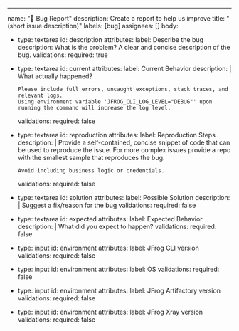 ---
name: "🐞 Bug Report"
description: Create a report to help us improve
title: "(short issue description)"
labels: [bug]
assignees: []
body:
- type: textarea
  id: description
  attributes:
  label: Describe the bug
  description: What is the problem? A clear and concise description of the bug.
  validations:
  required: true

- type: textarea
  id: current
  attributes:
  label: Current Behavior
  description: |
  What actually happened?

      Please include full errors, uncaught exceptions, stack traces, and relevant logs.
      Using environment variable 'JFROG_CLI_LOG_LEVEL="DEBUG"' upon running the command will increase the log level.
  validations:
  required: false

- type: textarea
  id: reproduction
  attributes:
  label: Reproduction Steps
  description: |
  Provide a self-contained, concise snippet of code that can be used to reproduce the issue.
  For more complex issues provide a repo with the smallest sample that reproduces the bug.

      Avoid including business logic or credentials.
  validations:
  required: false
- type: textarea
  id: solution
  attributes:
  label: Possible Solution
  description: |
  Suggest a fix/reason for the bug
  validations:
  required: false

- type: textarea
  id: expected
  attributes:
  label: Expected Behavior
  description: |
  What did you expect to happen?
  validations:
  required: false

- type: input
  id: environment
  attributes:
  label: JFrog CLI version
  validations:
  required: false

- type: input
  id: environment
  attributes:
  label: OS
  validations:
  required: false

- type: input
  id: environment
  attributes:
  label: JFrog Artifactory version
  validations:
  required: false

- type: input
  id: environment
  attributes:
  label: JFrog Xray version
  validations:
  required: false
